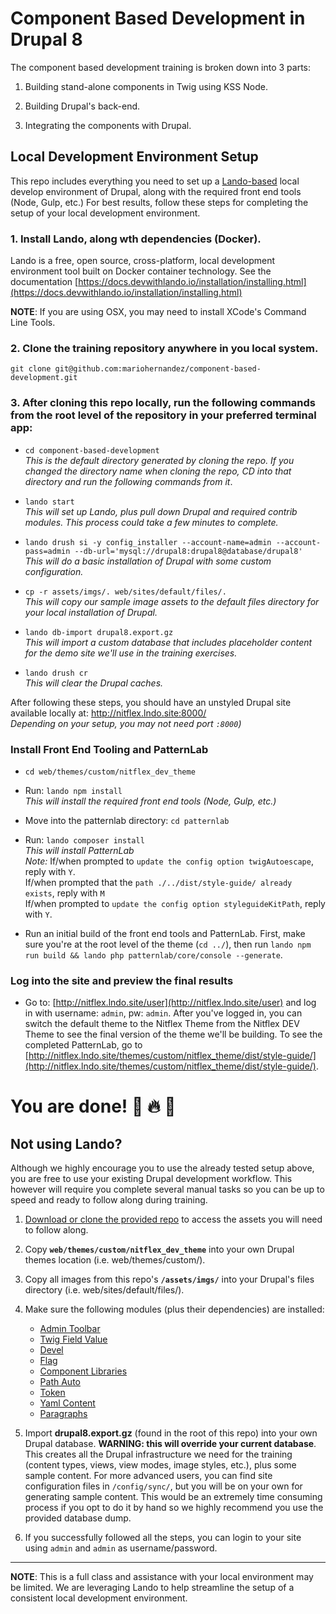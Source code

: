 # Component Based Development in Drupal 8
The component based development training is broken down into 3 parts:

1. Building stand-alone components in Twig using KSS Node.

2. Building Drupal's back-end.

2. Integrating the components with Drupal.

## Local Development Environment Setup

This repo includes everything you need to set up a [Lando-based](https://docs.devwithlando.io/) local develop environment of Drupal, along with the required front end tools (Node, Gulp, etc.) For best results, follow these steps for completing the setup of your local development environment.

### 1. Install Lando, along wth dependencies (Docker).
Lando is a free, open source, cross-platform, local development environment tool built on Docker container technology. See the documentation [https://docs.devwithlando.io/installation/installing.html](https://docs.devwithlando.io/installation/installing.html)

**NOTE**: If you are using OSX, you may need to install XCode's Command Line Tools.

### 2. Clone the training repository anywhere in you local system.
`git clone git@github.com:mariohernandez/component-based-development.git`

### 3. After cloning this repo locally, run the following commands from the root level of the repository in your preferred terminal app:

- `cd component-based-development`<br />_This is the default directory generated by cloning the repo.  If you changed the directory name when cloning the repo, CD into that directory and run the following commands from it_.

- `lando start`<br />_This will set up Lando, plus pull down Drupal and required contrib modules.  This process could take a few minutes to complete._

- `lando drush si -y config_installer --account-name=admin --account-pass=admin --db-url='mysql://drupal8:drupal8@database/drupal8'`<br />_This will do a basic installation of Drupal with some custom configuration._

- `cp -r assets/imgs/. web/sites/default/files/.`<br />_This will copy our sample image assets to the default files directory for your local installation of Drupal._

- `lando db-import drupal8.export.gz`<br />_This will import a custom database that includes placeholder content for the demo site we'll use in the training exercises._

- `lando drush cr`<br />_This will clear the Drupal caches._

After following these steps, you should have an unstyled Drupal site available locally at: http://nitflex.lndo.site:8000/<br />_Depending on your setup, you may not need port `:8000`)_

### Install Front End Tooling and PatternLab

- `cd web/themes/custom/nitflex_dev_theme`

- Run: `lando npm install`<br />_This will install the required front end tools (Node, Gulp, etc.)_

- Move into the patternlab directory: `cd patternlab`

- Run: `lando composer install`<br />_This will install PatternLab_<br />
  *Note:* If/when prompted to `update the config option twigAutoescape`, reply with `Y`.<br />
  If/when prompted that the `path ./../dist/style-guide/ already exists`, reply with `M`<br />
  If/when prompted to `update the config option styleguideKitPath`, reply with `Y`.

- Run an initial build of the front end tools and PatternLab. First, make sure you're at the root level of the theme (`cd ../`), then run `lando npm run build && lando php patternlab/core/console --generate`.

### Log into the site and preview the final results
- Go to: [http://nitflex.lndo.site/user](http://nitflex.lndo.site/user) and log in with username: `admin`, pw: `admin`. After you've logged in, you can switch the default theme to the Nitflex Theme from the Nitflex DEV Theme to see the final version of the theme we'll be building. To see the completed PatternLab, go to [http://nitflex.lndo.site/themes/custom/nitflex_theme/dist/style-guide/](http://nitflex.lndo.site/themes/custom/nitflex_theme/dist/style-guide/).

# You are done! 🙌 🔥 👊


## Not using Lando?

Although we highly encourage you to use the already tested setup above, you are free to use your existing Drupal development workflow.  This however will require you complete several manual tasks so you can be up to speed and ready to follow along during training.

1. [Download or clone the provided repo](https://github.com/mariohernandez/component-based-development) to access the assets you will need to follow along.

2. Copy **`web/themes/custom/nitflex_dev_theme`** into your own Drupal themes location (i.e. web/themes/custom/).

3. Copy all images from this repo's **`/assets/imgs/`** into your Drupal's files directory (i.e. web/sites/default/files/).

4. Make sure the following modules (plus their dependencies) are installed:
    * [Admin Toolbar](https://www.drupal.org/project/admin_toolbar)
    * [Twig Field Value](https://www.drupal.org/project/twig_field_value)
    * [Devel](https://www.drupal.org/project/devel)
    * [Flag](https://www.drupal.org/project/flag)
    * [Component Libraries](https://www.drupal.org/project/components)
    * [Path Auto](https://www.drupal.org/project/pathauto)
    * [Token](https://www.drupal.org/project/token)
    * [Yaml Content](https://www.drupal.org/project/yaml_content)
    * [Paragraphs](https://www.drupal.org/project/paragraphs)

5. Import **drupal8.export.gz** (found in the root of this repo) into your own Drupal database. **WARNING: this will override your current database**.  This creates all the Drupal infrastructure we need for the training (content types, views, view modes, image styles, etc.), plus some sample content. For more advanced users, you can find site configuration files in `/config/sync/`, but you will be on your own for generating sample content. This would be an extremely time consuming process if you opt to do it by hand so we highly recommend you use the provided database dump.

6. If you successfully followed all the steps, you can login to your site using `admin` and `admin` as username/password.

---
**NOTE**:  This is a full class and assistance with your local environment may be limited. We are leveraging Lando to help streamline the setup of a consistent local development environment.
<!-- TODO: Commenting for now until documentation is complete. -->
<!-- ## Workshop exercises:

[Component based development exercises](https://mariohernandez.gitbooks.io/components-training/). -->
